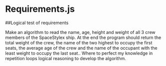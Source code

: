 # Requirements.js

##Logical test of requirements

Make an algorithm to read the name, age, height and weight of all 3 crew members of the SpaceStylex ship. At the end the program should return the total weight of the crew, the name of the two highest to occupy the 
first seats, the average age of the crew and the name of the occupant with the least weight to occupy the last seat..
Where to perfect my knowledge in repetition loops logical reasoning to develop the algorithm.
